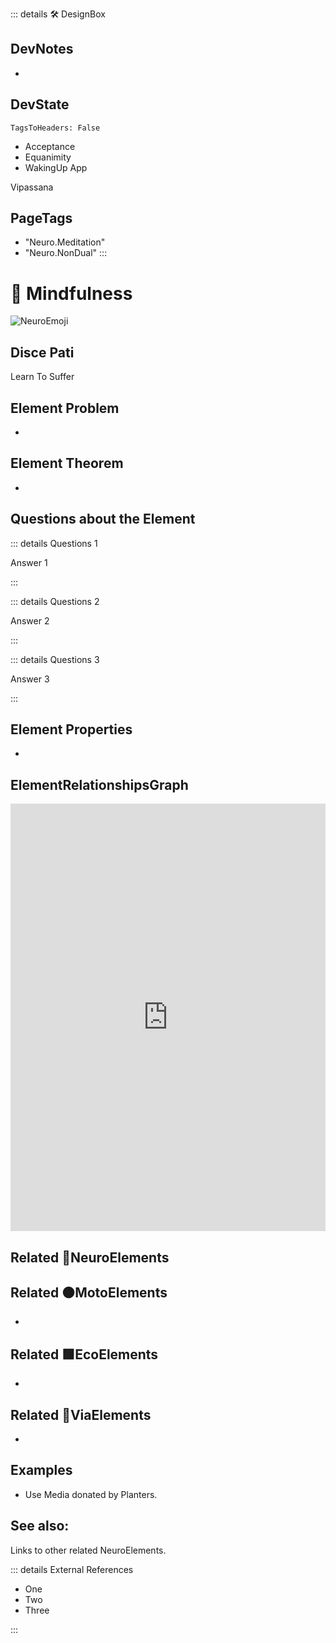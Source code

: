 ::: details 🛠 <dev>DesignBox</dev>

## DevNotes

-

## DevState

`TagsToHeaders: False`


- Acceptance
- Equanimity
- WakingUp App

Vipassana
<h2>PageTags</h2>

- "Neuro.Meditation"
- "Neuro.NonDual"
:::

# 💜 <neuro>Mindfulness</neuro>

![NeuroEmoji](/Neuro/Neuro_Emoji.png)

## Disce Pati 

Learn To Suffer


## Element Problem

-

## Element Theorem

-

## Questions about the Element

::: details Questions 1

Answer 1

:::

::: details Questions 2

Answer 2

:::

::: details Questions 3

Answer 3

:::
## Element Properties

- 

## ElementRelationshipsGraph

<iframe 
    width="100%" 
    height="684" 
    frameborder="0"
    src="https://observablehq.com/embed/@d3/force-directed-graph/2?cells=chart"
></iframe>

## Related 💜<neuro>NeuroElements</neuro> 

## Related 🟠<moto>MotoElements</moto>
- 
## Related 🟩<eco>EcoElements</eco>
- 
## Related 🔻<via>ViaElements</via>
- 

## Examples

- Use Media donated by Planters. 

## See also:

Links to other related NeuroElements. 



::: details External References

- One
- Two
- Three

:::

